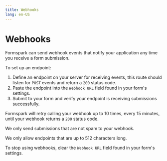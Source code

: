 ```yaml
---
title: Webhooks
lang: en-US
---
```


# Webhooks

Formspark can send webhook events that notify your application any time you receive a form submission.

To set up an endpoint:

1. Define an endpoint on your server for receiving events, this route should listen for `POST` events and return a `200` status code.
2. Paste the endpoint into the `Webhook URL` field found in your form's settings.
3. Submit to your form and verify your endpoint is receiving submissions successfully.

Formspark will retry calling your webhook up to 10 times, every 15 minutes, until your webhook returns a `200` status code.

We only send submissions that are not spam to your webhook.

We only allow endpoints that are up to 512 characters long.

To stop using webhooks, clear the `Webhook URL` field found in your form's settings.
